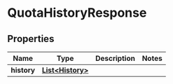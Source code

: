
# QuotaHistoryResponse

## Properties
Name | Type | Description | Notes
------------ | ------------- | ------------- | -------------
**history** | [**List&lt;History&gt;**](History.md) |  | 




